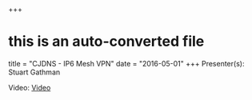 +++
# this is an auto-converted file
title = "CJDNS - IP6 Mesh VPN"
date = "2016-05-01"
+++
Presenter(s): Stuart Gathman

Video: [Video](https://www.youtube.com/watch?v=B90RHEK_2ug)
